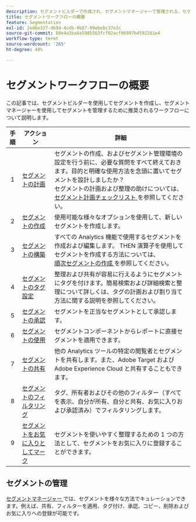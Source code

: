 ```yaml
---
description: セグメントビルダーで作成され、セグメントマネージャーで管理される、セグメントの推奨ワークフローについて説明します。
title: セグメントワークフローの概要
feature: Segmentation
exl-id: 2ed6e327-d69d-4cdb-9b87-99ebebc37e2c
source-git-commit: 80e4a3ba4a5985563fcf02acf06997b4592261e4
workflow-type: tm+mt
source-wordcount: '265'
ht-degree: 48%

---
```


# セグメントワークフローの概要

この記事では、セグメントビルダーを使用してセグメントを作成し、セグメントマネージャーを使用してセグメントを管理するために推奨されるワークフローについて説明します。


| 手順 | アクション | 詳細 |
|:--:|---|---|
| 1 | [セグメントの計画](/help/components/segmentation/segmentation-workflow/seg-plan.md) | セグメントの作成、およびセグメント管理環境の設定を行う前に、必要な質問をすべて終えておきます。目的と明確な使用方法を念頭に置いてセグメントを設計しましたか？<br/> セグメントの計画および整理の助けについては、[ セグメント計画チェックリスト ](seg-plan.md) を参照してください。 |
| 2 | [セグメントの作成](seg-create.md) | 使用可能な様々なオプションを使用して、新しいセグメントを作成します。 |
| 3 | [セグメントの構築](/help/components/segmentation/segmentation-workflow/seg-build.md) | すべての Analytics 機能で使用するセグメントを作成および編集します。 THEN 演算子を使用してセグメントを作成する方法については、<br/>[ 順次セグメントの作成 ](/help/components/segmentation/segmentation-workflow/seg-sequential-build.md) を参照してください。 |
| 4 | [セグメントのタグ設定](/help/components/segmentation/segmentation-workflow/seg-tag.md) | 整理および共有が容易に行えるようにセグメントにタグを付けます。簡易検索および詳細検索と整理について詳しくは、タグの計画および割り当て方法に関する説明を参照してください。 |
| 5 | [セグメントの承認](/help/components/segmentation/segmentation-workflow/seg-approve.md) | セグメントを正当なセグメントとして承認します。 |
| 6 | [ セグメントの使用 ](/help/components/segmentation/segmentation-workflow/t-seg-apply.md) | セグメントコンポーネントからレポートに直接セグメントを適用できます。 |
| 7 | [セグメントの共有](/help/components/segmentation/segmentation-workflow/t-seg-share.md) | 他の Analytics ツールの特定の閲覧者とセグメントを共有します。また、Adobe Target および Adobe Experience Cloud と共有することもできます。 |
| 8 | [セグメントのフィルタリング](/help/components/segmentation/segmentation-workflow/t-seg-filter.md) | タグ、所有者およびその他のフィルター（すべてを表示、自分が所有、自分と共有、お気に入りおよび承認済み）でフィルタリングします。 |
| 9 | [ セグメントをお気に入りとしてマーク ](/help/components/segmentation/segmentation-workflow/t-seg-favorite.md) | セグメントを使いやすく整理するための 1 つの方法として、セグメントをお気に入りに登録することができます。 |

## セグメントの管理

[ セグメントマネージャー ](/help/components/segmentation/segmentation-workflow/seg-manage.md) では、セグメントを様々な方法でキュレーションできます。例えば、共有、フィルターを適用、タグ付け、承認、コピー、削除およびお気に入りへの登録が可能です。
